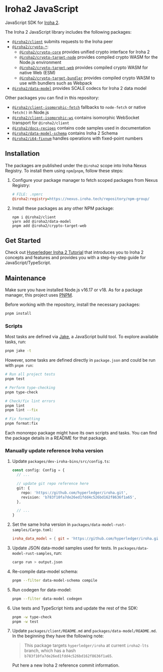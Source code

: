 # Iroha2 JavaScript

JavaScript SDK for [Iroha 2](https://github.com/hyperledger/iroha/tree/iroha2/).

The Iroha 2 JavaScript library includes the following packages:

- [`@iroha2/client`](./packages/client/) submits requests to the Iroha peer
- [`@iroha2/crypto-*`](./packages/crypto/):
  - [`@iroha2/crypto-core`](./packages/crypto/packages/core/) provides unified crypto interface for Iroha 2
  - [`@iroha2/crypto-target-node`](./packages/crypto/packages/target-node/) provides compiled crypto WASM for the Node.js environment
  - [`@iroha2/crypto-target-web`](./packages/crypto/packages/target-web/) provides compiled crypto WASM for native Web (ESM)
  - [`@iroha2/crypto-target-bundler`](./packages/crypto/packages/target-bundler/) provides compiled crypto WASM to use with bundlers such as Webpack
- [`@iroha2/data-model`](./packages/data-model/) provides SCALE codecs for Iroha 2 data model

Other packages you can find in this repository:

- [`@iroha2/client-isomorphic-fetch`](./packages/client-isomorphic-fetch/) fallbacks to `node-fetch` or native `fetch()` in Node.js
- [`@iroha2/client-isomorphic-ws`](./packages/client-isomorphic-ws/) contains isomorphic WebSocket transport for `@iroha2/client`
- [`@iroha2/docs-recipes`](./packages/docs-recipes/) contains code samples used in documentation
- [`@iroha2/data-model-schema`](./packages/data-model-schema/) contains Iroha 2 Schema
- [`@iroha2/i64-fixnum`](./packages/i64-fixnum/) handles operations with fixed-point numbers

## Installation

The packages are published under the `@iroha2` scope into Iroha Nexus Registry. To install them using `npm`/`pnpm`, follow these steps:

1. Configure your package manager to fetch scoped packages from Nexus Registry:

   ```ini
   # FILE: .npmrc
   @iroha2:registry=https://nexus.iroha.tech/repository/npm-group/
   ```

2. Install these packages as any other NPM package:

   ```shell
   npm i @iroha2/client
   yarn add @iroha2/data-model
   pnpm add @iroha2/crypto-target-web
   ```

## Get Started

Check out [Hyperledger Iroha 2 Tutorial](https://hyperledger.github.io/iroha-2-docs/) that introduces you to Iroha 2 concepts and features and provides you with a step-by-step guide for JavaScript/TypeScript.

## Maintenance

Make sure you have installed Node.js v16.17 or v18. As for a package manager, this project uses [PNPM](https://pnpm.io/).

Before working with the repository, install the necessary packages:

```bash
pnpm install
```

### Scripts

Most tasks are defined via [Jake](https://github.com/jakejs/jake), a JavaScript build tool. To explore available tasks, run:

```bash
pnpm jake -t
```

However, some tasks are defined directly in `package.json` and could be run with `pnpm run`:

```bash
# Run all project tests
pnpm test

# Perform type-checking
pnpm type-check

# Check/fix lint errors
pnpm lint
pnpm lint --fix

# Fix formatting
pnpm format:fix
```

Each monorepo package might have its own scripts and tasks. You can find the package details in a README for that package.

### Manually update reference Iroha version

1. Update `packages/dev-iroha-bins/src/config.ts`:

   ```ts
   const config: Config = {
     // ...

     // update git repo reference here
     git: {
       repo: 'https://github.com/hyperledger/iroha.git',
       revision: 'b783f10fa7de26ed1fdd4c526bd162f8636f1a65',
     },

     // ...
   }
   ```

2. Set the same Iroha version in `packages/data-model-rust-samples/Cargo.toml`:

   ```toml
   iroha_data_model = { git = 'https://github.com/hyperledger/iroha.git', rev = "b783f10fa7de26ed1fdd4c526bd162f8636f1a65" }
   ```

3. Update JSON data-model samples used for tests. In `packages/data-model-rust-samples`, run:

   ```bash
   cargo run > output.json
   ```

4. Re-compile data-model schema:

   ```bash
   pnpm --filter data-model-schema compile
   ```

5. Run codegen for data-model:

   ```bash
   pnpm --filter data-model codegen
   ```

6. Use tests and TypeScript hints and update the rest of the SDK:

   ```bash
   pnpm -w type-check
   pnpm -w test
   ```

7. Update `packages/client/README.md` and `packages/data-model/README.md`. In the beginning they have the following note:

   > This package targets `hyperledger/iroha` at current `iroha2-lts` branch, which has a hash `b783f10fa7de26ed1fdd4c526bd162f8636f1a65`.

   Put here a new Iroha 2 reference commit information.
